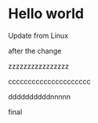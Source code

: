 # Hello world

Update from Linux

after the change

zzzzzzzzzzzzzzzz

ccccccccccccccccccccc

ddddddddddnnnnn

final